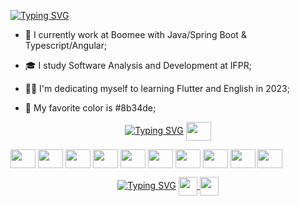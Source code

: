 [![Typing SVG](https://readme-typing-svg.demolab.com?font=Fira+Code&weight=300&duration=2500&pause=500&color=8B34DE&background=8B34DE00&width=435&lines=Hello+friend;My+name+is+Lucas)](https://git.io/typing-svg)

-   💼 I currently work at Boomee with Java/Spring Boot & Typescript/Angular;

-   🎓 I study Software Analysis and Development at IFPR;

-   🧑‍💻 I'm dedicating myself to learning Flutter and English in 2023;

-   👾 My favorite color is #8b34de;

<span align="center">

[![Typing SVG](https://readme-typing-svg.demolab.com?font=Fira+Code&duration=1&pause=1000&color=8B34DE&repeat=false&width=435&lines=Technologies)](https://git.io/typing-svg)
<img align="center" height="30" width="40" src="https://cdn.jsdelivr.net/gh/devicons/devicon/icons/java/java-original.svg">

<img align="center" height="30" width="40" src="https://cdn.jsdelivr.net/gh/devicons/devicon/icons/spring/spring-original.svg">

<img align="center" height="30" width="40" src="https://cdn.jsdelivr.net/gh/devicons/devicon/icons/typescript/typescript-original.svg">

<img align="center" height="30" width="40" src="https://cdn.jsdelivr.net/gh/devicons/devicon/icons/angularjs/angularjs-original.svg">

<img align="center" height="30" width="40" src="https://cdn.jsdelivr.net/gh/devicons/devicon/icons/html5/html5-original.svg">

<img align="center" height="30" width="40" src="https://cdn.jsdelivr.net/gh/devicons/devicon/icons/css3/css3-original.svg">

<img align="center" height="30" width="40" src="https://cdn.jsdelivr.net/gh/devicons/devicon/icons/bootstrap/bootstrap-original.svg">

<img align="center" height="30" width="40" src="https://cdn.jsdelivr.net/gh/devicons/devicon/icons/git/git-original.svg">

<img align="center" height="30" width="40" src="https://cdn.jsdelivr.net/gh/devicons/devicon/icons/linux/linux-original.svg">

<img align="center" height="30" width="40" src="https://cdn.jsdelivr.net/gh/devicons/devicon/icons/mongodb/mongodb-original.svg">

<img align="center" height="30" width="40" src="https://cdn.jsdelivr.net/gh/devicons/devicon/icons/mysql/mysql-original.svg">

[![Typing SVG](https://readme-typing-svg.demolab.com?font=Fira+Code&duration=1&pause=1000&color=8B34DE&repeat=false&width=435&lines=Connect+with+me)](https://git.io/typing-svg)
<a href="https://letterboxd.com/Luchkasz/" target="_blank"> 
    <img align="center" height="30" width="auto" src="https://a.ltrbxd.com/logos/letterboxd-decal-dots-pos-rgb-500px.png">
</a>
<a href="https://www.linkedin.com/in/luchkasz//" target="_blank"> 
    <img align="center" height="30" width="auto" src="https://cdn-icons-png.flaticon.com/512/174/174857.png">
</a>
</span>
